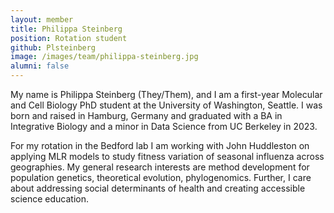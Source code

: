 ```yaml
---
layout: member
title: Philippa Steinberg
position: Rotation student
github: Plsteinberg
image: /images/team/philippa-steinberg.jpg
alumni: false
---
```


My name is Philippa Steinberg (They/Them), and I am a first-year Molecular and Cell Biology PhD student at the University of Washington, Seattle. I was born and raised in Hamburg, Germany and graduated with a BA in Integrative Biology and a minor in Data Science from UC Berkeley in 2023.

For my rotation in the Bedford lab I am working with John Huddleston on applying MLR models to study fitness variation of seasonal influenza across geographies. 
My general research interests are method development for population genetics, theoretical evolution, phylogenomics. Further, I care about addressing social determinants of health and creating accessible science education.
